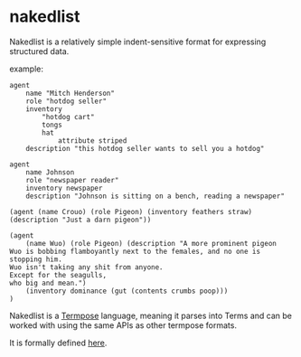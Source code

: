 # nakedlist

Nakedlist is a relatively simple indent-sensitive format for expressing structured data.

example:

```
agent
	name "Mitch Henderson"
	role "hotdog seller"
	inventory
		"hotdog cart"
		tongs
		hat
			attribute striped
	description "this hotdog seller wants to sell you a hotdog"

agent
	name Johnson
	role "newspaper reader"
	inventory newspaper
	description "Johnson is sitting on a bench, reading a newspaper"

(agent (name Crouo) (role Pigeon) (inventory feathers straw) (description "Just a darn pigeon"))

(agent
	(name Wuo) (role Pigeon) (description "A more prominent pigeon
Wuo is bobbing flamboyantly next to the females, and no one is stopping him.
Wuo isn't taking any shit from anyone.
Except for the seagulls,
who big and mean.")
	(inventory dominance (gut (contents crumbs poop)))
)

```

Nakedlist is a [Termpose](https://github.com/makoConstruct/termpose) language, meaning it parses into Terms and can be worked with using the same APIs as other termpose formats.

It is formally defined [here](https://github.com/makoConstruct/termpose/blob/master/nakedlist_spec.md).